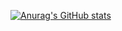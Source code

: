 [![Anurag's GitHub stats](https://github-readme-stats.vercel.app/api?username=DarenKostov&title_color=E72929&bg_color=0D1117&show_icons=true&icon_color=E31F1F&border_color=0D1117&text_color=C43737&ring_color=FA0505)](https://github.com/anuraghazra/github-readme-stats)
